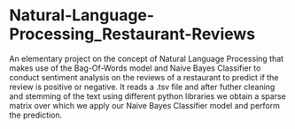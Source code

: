 # Natural-Language-Processing_Restaurant-Reviews
An elementary project on the concept of Natural Language Processing that makes use of the Bag-Of-Words model and Naive Bayes Classifier to conduct sentiment analysis on the reviews of a restaurant to predict if the review is positive or negative. 
It reads a .tsv file and after futher cleaning and stemming of the text using different python libraries we obtain a sparse matrix over which we apply our Naive Bayes Classifier model and perform the prediction. 
